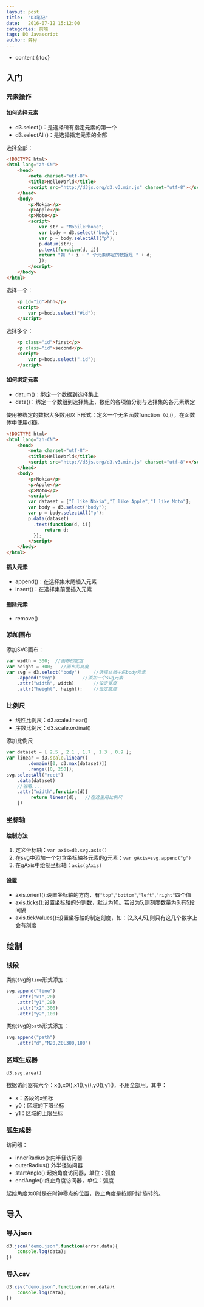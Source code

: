 ```yaml
---
layout: post
title:  "D3笔记"
date:   2016-07-12 15:12:00
categories: 前端
tags: D3 Javascript
author: 薛彬
---
```


* content
{:toc}

## 入门

### 元素操作

#### 如何选择元素

- d3.select()：是选择所有指定元素的第一个
- d3.selectAll()：是选择指定元素的全部

选择全部：

```html
<!DOCTYPE html>
<html lang="zh-CN">
	<head> 
		<meta charset="utf-8"> 
		<title>HelloWorld</title> 
		<script src="http://d3js.org/d3.v3.min.js" charset="utf-8"></script> 
	</head> 
	<body> 
		<p>Nokia</p>
		<p>Apple</p>
		<p>Moto</p>
		<script>  
			var str = "MobilePhone";
			var body = d3.select("body");
			var p = body.selectAll("p");
			p.datum(str);
			p.text(function(d, i){
			return "第 "+ i + " 个元素绑定的数据是 " + d;
			});
		</script> 
	</body> 
</html>
```

选择一个：

```html
	<p id="id">hhh</p>
	<script> 
		var p=bodu.select("#id");
	</script>  
```

选择多个：

```html
	<p class="id">first</p>
	<p class="id">second</p>
	<script> 
		var p=bodu.select(".id");
	</script>  
```

#### 如何绑定元素

- datum()：绑定一个数据到选择集上
- data()：绑定一个数组到选择集上，数组的各项值分别与选择集的各元素绑定

使用被绑定的数据大多数用以下形式：定义一个无名函数function（d,i），在函数体中使用d和i。

```html
<!DOCTYPE html>
<html lang="zh-CN">
	<head> 
        <meta charset="utf-8"> 
        <title>HelloWorld</title> 
        <script src="http://d3js.org/d3.v3.min.js" charset="utf-8"></script> 
	</head> 
    <body> 
        <p>Nokia</p>
        <p>Apple</p>
        <p>Moto</p>
        <script>  
        var dataset = ["I like Nokia","I like Apple","I like Moto"];
        var body = d3.select("body");
        var p = body.selectAll("p");
        p.data(dataset)
          .text(function(d, i){
              return d;
          });
        </script> 
	</body> 
</html>
```

#### 插入元素

- append()：在选择集末尾插入元素
- insert()：在选择集前面插入元素

#### 删除元素

- remove()

### 添加画布

添加SVG画布：

```javascript
var width = 300;  //画布的宽度
var height = 300;   //画布的高度
var svg = d3.select("body")     //选择文档中的body元素
    .append("svg")          //添加一个svg元素
    .attr("width", width)       //设定宽度
    .attr("height", height);    //设定高度
```

### 比例尺

- 线性比例尺：d3.scale.linear() 
- 序数比例尺：d3.scale.ordinal()

添加比例尺

```javascript
var dataset = [ 2.5 , 2.1 , 1.7 , 1.3 , 0.9 ];
var linear = d3.scale.linear()
        .domain([0, d3.max(dataset)])
        .range([0, 250]);
svg.selectAll("rect")
    .data(dataset)
	//省略....
    .attr("width",function(d){
         return linear(d);   //在这里用比例尺
    })
```

### 坐标轴

#### 绘制方法

1. 定义坐标轴：`var axis=d3.svg.axis()`
2. 在svg中添加一个包含坐标轴各元素的g元素：`var gAxis=svg.append("g")`
3. 在gAxis中绘制坐标轴：`axis(gAxis)`

#### 设置

- axis.orient():设置坐标轴的方向，有`"top"`,`"bottom"`,`"left"`,`"right"`四个值
- axis.ticks():设置坐标轴的分割数，默认为10。若设为5,则刻度数量为6,有5段间隔
- axis.tickValues():设置坐标轴的制定刻度，如：[2,3,4,5],则只有这几个数字上会有刻度


## 绘制

### 线段

类似svg的`line`形式添加：

```javascript
svg.append("line")
    .attr("x1",20)
    .attr("y1",20)
    .attr("x2",300)
    .attr("y2",100)
```

类似svg的`path`形式添加：

```javascript
svg.append("path")
    .attr("d","M20,20L300,100")
```

### 区域生成器

`d3.svg.area()`

数据访问器有六个：x(),x0(),x1(),y(),y0(),y1()，不用全部用。其中：

- x：各段的x坐标
- y0：区域的下限坐标
- y1：区域的上限坐标

### 弧生成器

访问器：

- innerRadius():内半径访问器
- outerRadius():外半径访问器
- startAngle():起始角度访问器，单位：弧度
- endAngle():终止角度访问器，单位：弧度

起始角度为0时是在时钟零点的位置，终止角度是按顺时针旋转的。


## 导入

### 导入json

```javascript
d3.json("demo.json",function(error,data){
    console.log(data);
})
```

### 导入csv

```javascript
d3.csv("demo.json",function(error,data){
    console.log(data);
})
```